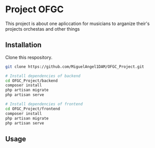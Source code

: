 # Project OFGC

This project is about one apliccation for musicians to arganize their's projects orchestas and other things

## Installation

Clone this respository.
```bash
git clone https://github.com/MiguelAngel1DAM/OFGC_Project.git
```
```bash
# Install dependencies of backend
cd OFGC_Project/backend
composer install
php artisan migrate
php artisan serve
```
```bash
# Install dependencies of frontend
cd OFGC_Project/frontend
composer install
php artisan migrate
php artisan serve
```

## Usage     
